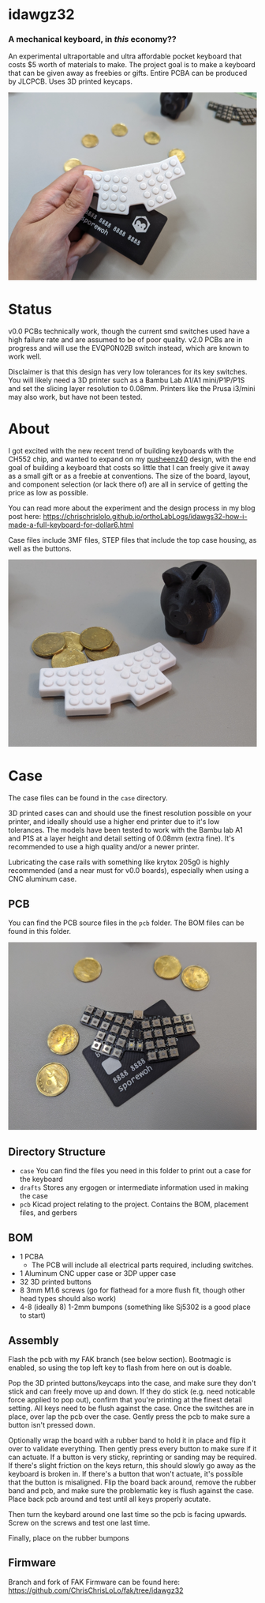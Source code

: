 # idawgz32

### A mechanical keyboard, in _this_ economy??

An experimental ultraportable and ultra affordable pocket keyboard that costs $5 worth of materials to make. The project goal is to make a keyboard that can be given away as freebies or gifts. Entire PCBA can be produced by JLCPCB. Uses 3D printed keycaps.

![a photo of an idawgz32](https://raw.githubusercontent.com/ChrisChrisLoLo/idawgz32/main/images/PXL_20240225_225159875.jpg)

# Status
v0.0 PCBs technically work, though the current smd switches used have a high failure rate and are assumed to be of poor quality. v2.0 PCBs are in progress and will use the EVQP0N02B switch instead, which are known to work well.

Disclaimer is that this design has very low tolerances for its key switches. You will likely need a 3D printer such as a Bambu Lab A1/A1 mini/P1P/P1S and set the slicing layer resolution to 0.08mm. Printers like the Prusa i3/mini may also work, but have not been tested.

# About
I got excited with the new recent trend of building keyboards with the CH552 chip, and wanted to expand on my [pusheenz40](https://github.com/ChrisChrisLoLo/pusheenz40) design, with the end goal of building a keyboard that costs so little that I can freely give it away as a small gift or as a freebie at conventions. The size of the board, layout, and component selection (or lack there of) are all in service of getting the price as low as possible.

You can read more about the experiment and the design process in my blog post here: https://chrischrislolo.github.io/orthoLabLogs/idawgs32-how-i-made-a-full-keyboard-for-dollar6.html

Case files include 3MF files, STEP files that include the top case housing, as well as the buttons.


![a idawgz32](https://raw.githubusercontent.com/ChrisChrisLoLo/idawgz32/main/images/PXL_20240225_201119535.jpg)


# Case
The case files can be found in the `case` directory.

3D printed cases can and should use the finest resolution possible on your printer, and ideally should use a higher end printer due to it's low tolerances. The models have been tested to work with the Bambu lab A1 and P1S at a layer height and detail setting of 0.08mm (extra fine). It's recommended to use a high quality and/or a newer printer.

Lubricating the case rails with something like krytox 205g0 is highly recommended (and a near must for v0.0 boards), especially when using a CNC aluminum case. 

## PCB
You can find the PCB source files in the `pcb` folder. The BOM files can be found in this folder.

![idawgz32 pcb](https://raw.githubusercontent.com/ChrisChrisLoLo/idawgz32/main/images/PXL_20240225_224453990.jpg)

## Directory Structure
- `case`
    You can find the files you need in this folder to print out a case for the keyboard
- `drafts`
    Stores any ergogen or intermediate information used in making the case
- `pcb`
    Kicad project relating to the project. Contains the BOM, placement files, and gerbers
   
## BOM
- 1 PCBA
  - The PCB will include all electrical parts required, including switches.
- 1 Aluminum CNC upper case or 3DP upper case
- 32 3D printed buttons
- 8 3mm M1.6 screws (go for flathead for a more flush fit, though other head types should also work)
- 4-8 (ideally 8) 1-2mm bumpons (something like Sj5302 is a good place to start)

## Assembly
Flash the pcb with my FAK branch (see below section). Bootmagic is enabled, so using the top left key to flash from here on out is doable.

Pop the 3D printed buttons/keycaps into the case, and make sure they don't stick and can freely move up and down. If they do stick (e.g. need noticable force applied to pop out), confirm that you're printing at the finest detail setting. All keys need to be flush against the case. Once the switches are in place, over lap the pcb over the case. Gently press the pcb to make sure a button isn't pressed down.

Optionally wrap the board with a rubber band to hold it in place and flip it over to validate everything. Then gently press every button to make sure if it can actuate. If a button is very sticky, reprinting or sanding may be required. If there's slight friction on the keys return, this should slowly go away as the keyboard is broken in. If there's a button that won't actuate, it's possible that the button is misaligned. Flip the board back around, remove the rubber band and pcb, and make sure the problematic key is flush against the case. Place back pcb around and test until all keys properly acutate.

Then turn the keybard around one last time so the pcb is facing upwards. Screw on the screws and test one last time.

Finally, place on the rubber bumpons

## Firmware
Branch and fork of FAK Firmware can be found here:
https://github.com/ChrisChrisLoLo/fak/tree/idawgz32
